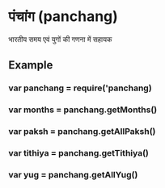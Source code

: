 # पंचांग (panchang)
भारतीय समय एवं युगों की गणना में सहायक

## Example

### var panchang = require('panchang)
### var months = panchang.getMonths()
### var paksh = panchang.getAllPaksh()
### var tithiya = panchang.getTithiya()
### var yug = panchang.getAllYug()